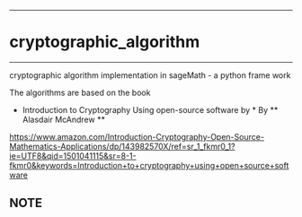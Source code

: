 -------------
# cryptographic_algorithm
--------------


 cryptographic algorithm implementation in sageMath - a python frame work
 
 The algorithms are based on the book
 * Introduction to Cryptography Using open-source software by *
 By
 ** Alasdair McAndrew **
 
 https://www.amazon.com/Introduction-Cryptography-Open-Source-Mathematics-Applications/dp/143982570X/ref=sr_1_fkmr0_1?ie=UTF8&qid=1501041115&sr=8-1-fkmr0&keywords=Introduction+to+cryptography+using+open+source+software
 
 
 ## NOTE
 
 
